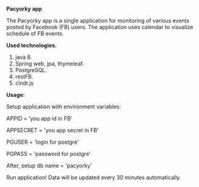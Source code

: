 **Pacyorky app**

The Pacyorky app is a single application for monitoring of various events posted by Facebook (FB) users. The application uses calendar to visualize schedule of FB events.

**Used technologies.**
1. java 8.
2. Spring web, jpa, thymeleaf.
3. PostgreSQL.
4. restFB.
5. clndr.js

**Usage:**

Setup application with environment variables:

APPID = 'you app id in FB'

APPSECRET = 'you app secret in FB'

PGUSER = 'login for postgre'

PGPASS = 'password for postgre'

After, setup db name = 'pacyorky'

Run application! Data will be updated every 30 minutes automatically.
